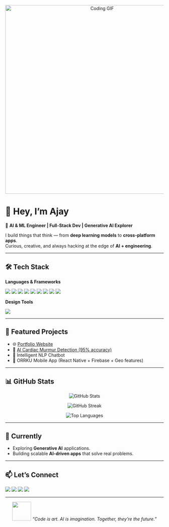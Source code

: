 <!-- Banner / GIF -->
<p align="center">
  <img src="https://media.giphy.com/media/L1R1tvI9svkIWwpVYr/giphy.gif" width="600" alt="Coding GIF">
</p>

# 👋 Hey, I’m Ajay  
🚀 **AI & ML Engineer | Full-Stack Dev | Generative AI Explorer**  

I build things that think — from **deep learning models** to **cross-platform apps**.  
Curious, creative, and always hacking at the edge of **AI + engineering**.  

---

## 🛠️ Tech Stack  

**Languages & Frameworks**  
<p>
  <img src="https://img.shields.io/badge/Python-3776AB?style=for-the-badge&logo=python&logoColor=white" />
  <img src="https://img.shields.io/badge/C++-00599C?style=for-the-badge&logo=cplusplus&logoColor=white" />
  <img src="https://img.shields.io/badge/Java-ED8B00?style=for-the-badge&logo=java&logoColor=white" />
  <img src="https://img.shields.io/badge/TensorFlow-FF6F00?style=for-the-badge&logo=tensorflow&logoColor=white" />
  <img src="https://img.shields.io/badge/PyTorch-EE4C2C?style=for-the-badge&logo=pytorch&logoColor=white" />
  <img src="https://img.shields.io/badge/React-20232A?style=for-the-badge&logo=react&logoColor=61DAFB" />
  <img src="https://img.shields.io/badge/React_Native-61DAFB?style=for-the-badge&logo=react&logoColor=black" />
  <img src="https://img.shields.io/badge/TailwindCSS-38B2AC?style=for-the-badge&logo=tailwind-css&logoColor=white" />
  <img src="https://img.shields.io/badge/Blockchain-121D33?style=for-the-badge&logo=ethereum&logoColor=white" />
</p>

**Design Tools**  
<p>
  <img src="https://img.shields.io/badge/Figma-F24E1E?style=for-the-badge&logo=figma&logoColor=white" />
</p>

---

## 📌 Featured Projects  
- 🌐 [Portfolio Website](https://ajaybaniyal.vercel.app/)  
- 🤖 [AI Cardiac Murmur Detection (95% accuracy)](https://ijaseat.iraj.in/paper_detail.php?paper_id=20273&name=AI_Based_Detection_of_Cardiac_Murmur_Using_Chest_Auscultation)  
- 💬 Intelligent NLP Chatbot  
- 📱 ORRKU Mobile App (React Native + Firebase + Geo features)  

---

## 📊 GitHub Stats  

<p align="center">
  <img src="https://github-readme-stats.vercel.app/api?username=ajaybaniyal&show_icons=true&theme=tokyonight" alt="GitHub Stats" />
</p>

<p align="center">
  <img src="https://github-readme-streak-stats.herokuapp.com/?user=ajaybaniyal&theme=tokyonight" alt="GitHub Streak" />
</p>

<p align="center">
  <img src="https://github-readme-stats.vercel.app/api/top-langs/?username=ajaybaniyal&layout=compact&theme=tokyonight" alt="Top Languages" />
</p>

---

## 🌱 Currently  
- Exploring **Generative AI** applications.  
- Building scalable **AI-driven apps** that solve real problems.  

---

## 📫 Let’s Connect  
<p>
  <a href="https://www.linkedin.com/in/ajaybaniyal/"><img src="https://img.shields.io/badge/LinkedIn-0A66C2?style=for-the-badge&logo=linkedin&logoColor=white" /></a>
  <a href="https://github.com/ajaybaniyal"><img src="https://img.shields.io/badge/GitHub-181717?style=for-the-badge&logo=github&logoColor=white" /></a>
  <a href="https://ajaybaniyal.vercel.app/"><img src="https://img.shields.io/badge/Portfolio-000000?style=for-the-badge&logo=vercel&logoColor=white" /></a>
  <a href="mailto:ajaybanyalofficial@gmail.com"><img src="https://img.shields.io/badge/Email-D14836?style=for-the-badge&logo=gmail&logoColor=white" /></a>
</p>

---

<p align="center">
  <img src="https://media.giphy.com/media/LMt9638dO8dftAjtco/giphy.gif" width="60">  
  <em>“Code is art. AI is imagination. Together, they’re the future.”</em>  
</p>
